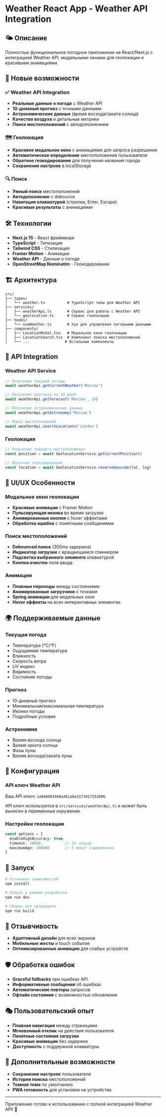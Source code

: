# Weather React App - Weather API Integration

## 🌤️ Описание

Полностью функциональное погодное приложение на React/Next.js с интеграцией Weather API, модальными окнами для геолокации и красивыми анимациями.

## 🚀 Новые возможности

### ✅ Weather API Integration
- **Реальные данные о погоде** с Weather API
- **10-дневный прогноз** с точными данными
- **Астрономические данные** (время восхода/заката солнца)
- **Качество воздуха** и детальные метрики
- **Поиск местоположений** с автодополнением

### 🗺️ Геолокация
- **Красивое модальное окно** с анимациями для запроса разрешения
- **Автоматическое определение** местоположения пользователя
- **Обратное геокодирование** для получения названия города
- **Сохранение настроек** в localStorage

### 🔍 Поиск
- **Умный поиск** местоположений
- **Автодополнение** с debounce
- **Навигация клавиатурой** (стрелки, Enter, Escape)
- **Красивые результаты** с анимациями

## 🛠️ Технологии

- **Next.js 15** - React фреймворк
- **TypeScript** - Типизация
- **Tailwind CSS** - Стилизация
- **Framer Motion** - Анимации
- **Weather API** - Данные о погоде
- **OpenStreetMap Nominatim** - Геокодирование

## 🏗️ Архитектура

```
src/
├── types/
│   └── weather.ts          # TypeScript типы для Weather API
├── services/
│   ├── weatherApi.ts       # Сервис для работы с Weather API
│   └── geolocation.ts      # Сервис геолокации
├── hooks/
│   └── useWeather.ts       # Хук для управления погодными данными
├── components/
│   ├── LocationModal.tsx   # Модальное окно геолокации
│   ├── LocationSearch.tsx  # Компонент поиска местоположений
│   └── ...                # Остальные компоненты
```

## 🎯 API Integration

### Weather API Service
```typescript
// Получение текущей погоды
await weatherApi.getCurrentWeather('Moscow')

// Получение прогноза на 10 дней
await weatherApi.getForecast('Moscow', 10)

// Получение астрономических данных
await weatherApi.getAstronomy('Moscow')

// Поиск местоположений
await weatherApi.searchLocations('London')
```

### Геолокация
```typescript
// Получение текущего местоположения
const position = await GeolocationService.getCurrentPosition()

// Обратное геокодирование
const location = await GeolocationService.reverseGeocode(lat, lng)
```

## 🎨 UI/UX Особенности

### Модальное окно геолокации
- **Красивые анимации** с Framer Motion
- **Пульсирующая иконка** во время загрузки
- **Анимированные кнопки** с hover эффектами
- **Обработка ошибок** с понятными сообщениями

### Поиск местоположений
- **Debounced поиск** (300ms задержка)
- **Индикатор загрузки** с вращающимся спиннером
- **Подсветка выбранного элемента** клавиатурой
- **Кнопка очистки** поля ввода

### Анимации
- **Плавные переходы** между состояниями
- **Анимированные загрузчики** с точками
- **Spring анимации** для модальных окон
- **Hover эффекты** на всех интерактивных элементах

## 🌍 Поддерживаемые данные

### Текущая погода
- Температура (°C/°F)
- Ощущаемая температура
- Влажность
- Скорость ветра
- UV индекс
- Видимость
- Состояние погоды

### Прогноз
- 10-дневный прогноз
- Минимальная/максимальная температура
- Иконки погоды
- Подробные условия

### Астрономия
- Время восхода солнца
- Время заката солнца
- Фазы луны
- Время восхода/заката луны

## 🔧 Конфигурация

### API ключ Weather API
Ваш API ключ: `1a846683440a461abe3173417252006`

API ключ используется в `src/services/weatherApi.ts` и может быть вынесен в переменные окружения.

### Настройки геолокации
```typescript
const options = {
  enableHighAccuracy: true,
  timeout: 10000,          // 10 секунд
  maximumAge: 300000       // 5 минут кэширования
}
```

## 🚀 Запуск

```bash
# Установка зависимостей
npm install

# Запуск в режиме разработки
npm run dev

# Сборка для продакшена
npm run build
```

## 📱 Отзывчивость

- **Адаптивный дизайн** для всех экранов
- **Мобильные жесты** и touch события
- **Оптимизированные анимации** для слабых устройств

## 🛡️ Обработка ошибок

- **Graceful fallbacks** при ошибках API
- **Информативные сообщения** об ошибках
- **Автоматические повторы** запросов
- **Офлайн состояния** с возможностью обновления

## 🎭 Пользовательский опыт

- **Плавная навигация** между страницами
- **Мгновенный отклик** на действия пользователя
- **Понятные состояния загрузки**
- **Красивые анимации** без задержек
- **Доступность** с поддержкой клавиатуры

## 🌟 Дополнительные возможности

- **Сохранение настроек** пользователя
- **История поиска** местоположений
- **Темная тема** по умолчанию
- **PWA готовность** для установки на устройства

---

Приложение готово к использованию с полной интеграцией Weather API! 🎉 